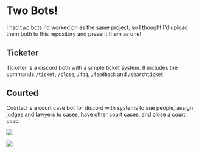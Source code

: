 # Two Bots!
I had two bots I'd worked on as the same project, so I thought I'd upload them both to this repository and present them as one!

## Ticketer
Ticketer is a discord both with a simple ticket system. It includes the commands `/ticket`, `/close`, `/faq`, `/feedback` and `/searchticket`

## Courted
Courted is a court case bot for discord with systems to sue people, assign judges and lawyers to cases, have other court cases, and close a court case.


![](https://cloud-b6wbmz67u-hack-club-bot.vercel.app/0image.png)

![](https://cloud-cmyml1u9p-hack-club-bot.vercel.app/0image.png) 
